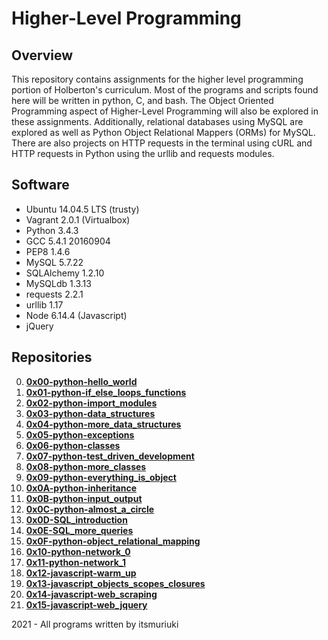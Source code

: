 # Higher-Level Programming

## Overview
This repository contains assignments for the higher level programming portion of Holberton's curriculum. Most of the programs and scripts found here will be written in python, C, and bash. The Object Oriented Programming aspect of Higher-Level Programming will also be explored in these assignments. Additionally, relational databases using MySQL are explored as well as Python Object Relational Mappers (ORMs) for MySQL. There are also projects on HTTP requests in the terminal using cURL and HTTP requests in Python using the urllib and requests modules.

## Software
* Ubuntu 14.04.5 LTS (trusty)
* Vagrant 2.0.1 (Virtualbox)
* Python 3.4.3
* GCC 5.4.1 20160904
* PEP8 1.4.6
* MySQL 5.7.22
* SQLAlchemy 1.2.10
* MySQLdb 1.3.13
* requests 2.2.1
* urllib 1.17
* Node 6.14.4 (Javascript)
* jQuery

## Repositories
0. **[0x00-python-hello_world](https://github.com/dkwok94/dhkschool-higher_level_programming/tree/master/0x00-python-hello_world)**
1. **[0x01-python-if_else_loops_functions](https://github.com/dkwok94/dhkschool-higher_level_programming/tree/master/0x01-python-if_else_loops_functions)**
2. **[0x02-python-import_modules](https://github.com/dkwok94/dhkschool-higher_level_programming/tree/master/0x02-python-import_modules)**
3. **[0x03-python-data_structures](https://github.com/dkwok94/dhkschool-higher_level_programming/tree/master/0x03-python-data_structures)**
4. **[0x04-python-more_data_structures](https://github.com/dkwok94/dhkschool-higher_level_programming/tree/master/0x04-python-more_data_structures)**
5. **[0x05-python-exceptions](https://github.com/dkwok94/dhkschool-higher_level_programming/tree/master/0x05-python-exceptions)**
6. **[0x06-python-classes](https://github.com/dkwok94/dhkschool-higher_level_programming/tree/master/0x06-python-classes)**
7. **[0x07-python-test_driven_development](https://github.com/dkwok94/dhkschool-higher_level_programming/tree/master/0x07-python-test_driven_development)**
8. **[0x08-python-more_classes](https://github.com/dkwok94/dhkschool-higher_level_programming/tree/master/0x08-python-more_classes)**
9. **[0x09-python-everything_is_object](https://github.com/dkwok94/dhkschool-higher_level_programming/tree/master/0x09-python-everything_is_object)**
10. **[0x0A-python-inheritance](https://github.com/dkwok94/dhkschool-higher_level_programming/tree/master/0x0A-python-inheritance)**
11. **[0x0B-python-input_output](https://github.com/dkwok94/dhkschool-higher_level_programming/tree/master/0x0B-python-input_output)**
12. **[0x0C-python-almost_a_circle](https://github.com/dkwok94/dhkschool-higher_level_programming/tree/master/0x0C-python-almost_a_circle)**
13. **[0x0D-SQL_introduction](https://github.com/dkwok94/dhkschool-higher_level_programming/tree/master/0x0D-SQL_introduction)**
14. **[0x0E-SQL_more_queries](https://github.com/dkwok94/dhkschool-higher_level_programming/tree/master/0x0E-SQL_more_queries)**
15. **[0x0F-python-object_relational_mapping](https://github.com/dkwok94/dhkschool-higher_level_programming/tree/master/0x0F-python-object_relational_mapping)**
16. **[0x10-python-network_0](https://github.com/dkwok94/dhkschool-higher_level_programming/tree/master/0x10-python-network_0)**
17. **[0x11-python-network_1](https://github.com/dkwok94/dhkschool-higher_level_programming/tree/master/0x11-python-network_1)**
18. **[0x12-javascript-warm_up](https://github.com/dkwok94/dhkschool-higher_level_programming/tree/master/0x12-javascript-warm_up)**
19. **[0x13-javascript_objects_scopes_closures](https://github.com/dkwok94/dhkschool-higher_level_programming/tree/master/0x13-javascript_objects_scopes_closures)**
20. **[0x14-javascript-web_scraping](https://github.com/dkwok94/dhkschool-higher_level_programming/tree/master/0x14-javascript-web_scraping)**
21. **[0x15-javascript-web_jquery](https://github.com/dkwok94/dhkschool-higher_level_programming/tree/master/0x15-javascript-web_jquery)**

2021 - All programs written by itsmuriuki